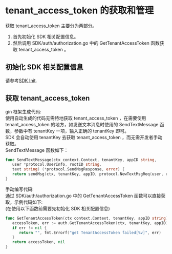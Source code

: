 # tenant_access_token 的获取和管理  
获取 tenant_access_token 主要分为两部分。  
1. 首先初始化 SDK 相关配置信息。  
2. 然后调用 SDK/auth/authorization.go 中的 GetTenantAccessToken 函数获取 tenant_access_token 。  
  
## 初始化 SDK 相关配置信息  
请参考[SDK Init](../../README.zh-cn.md).  

## 获取 tenant_access_token  
gin 框架生成代码:    
使用自动生成的代码无需特地获取 tenant_access_token ，在需要使用 tenant_access_token 的地方，如发送文本消息时使用的 SendTextMessage 函数，参数中有 tenantKey 一项，输入正确的 tenantKey 即可。    
SDK 会自动使用 tenantKey 去获取 tenant_access_token ，而无需开发者手动获取。    
SendTextMessage 函数如下：    
```go
func SendTextMessage(ctx context.Context, tenantKey, appID string,
   user *protocol.UserInfo, rootID string,
   text string) (*protocol.SendMsgResponse, error) {
   return sendMsg(ctx, tenantKey, appID, protocol.NewTextMsgReq(user, rootID, text))
}
```
  
手动编写代码:    
通过 SDK/auth/authorization.go 中的 GetTenantAccessToken 函数可以直接获取，示例代码如下:    
(在使用以下函数前需要先初始化 SDK 相关配置信息)  
```go
func GetTenantAccessToken(ctx context.Context, tenantKey, appID string)(string,error){
   accessToken, err := auth.GetTenantAccessToken(ctx, tenantKey, appID)
   if err != nil {
      return "", fmt.Errorf("get TenantAccessToken failed[%v]", err)
   }
   return accessToken, nil
}
```
